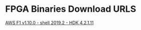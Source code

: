 FPGA Binaries Download URLS
========================

[AWS F1 v1.10.0 - shell 2019.2 - HDK 4.2.1.11](https://tech.accelize.com/cs/github_refdesigns/Xilinx_Vitis/rtl_adder_pipes_vitis_2020.2_xilinx_aws-vu9p-f1_shell-v04261818_201920_2.xclbin)

